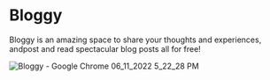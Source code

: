 # Bloggy
Bloggy is an amazing space to share your thoughts and experiences, andpost and read spectacular blog posts all for free!

![Bloggy - Google Chrome 06_11_2022 5_22_28 PM](https://user-images.githubusercontent.com/87751006/200182515-e8e93331-ba98-4c18-af41-02a3105ec3a3.png)
